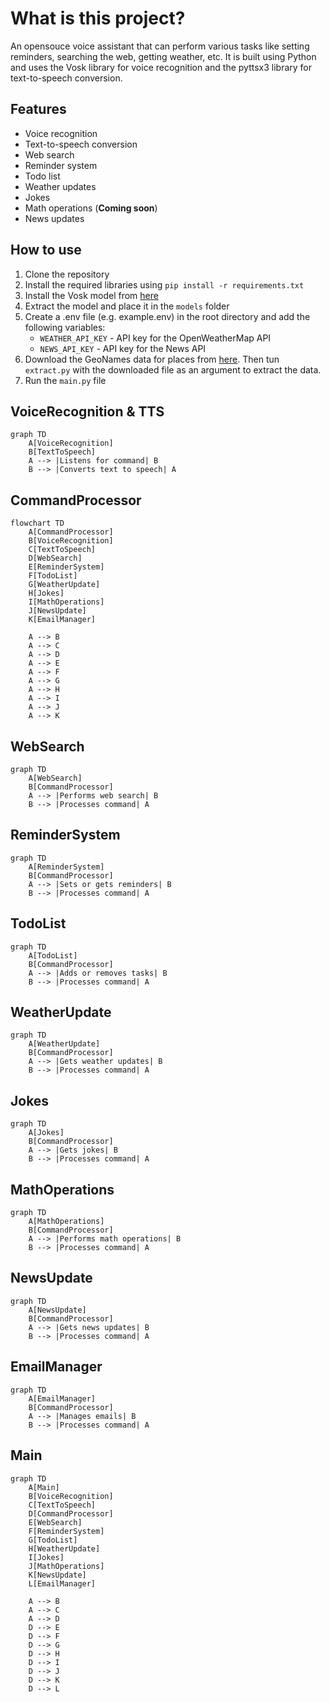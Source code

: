 # What is this project?

An opensouce voice assistant that can perform various tasks like setting reminders, searching the web, getting weather, etc. It is built using Python and uses the Vosk library for voice recognition and the pyttsx3 library for text-to-speech conversion.

## Features

- Voice recognition
- Text-to-speech conversion
- Web search
- Reminder system
- Todo list
- Weather updates
- Jokes
- Math operations (__Coming soon__)
- News updates

## How to use

1. Clone the repository
2. Install the required libraries using `pip install -r requirements.txt`
3. Install the Vosk model from [here](https://alphacephei.com/vosk/models)
4. Extract the model and place it in the `models` folder
5. Create a .env file (e.g. example.env) in the root directory and add the following variables:
    - `WEATHER_API_KEY` - API key for the OpenWeatherMap API
    - `NEWS_API_KEY` - API key for the News API
6. Download the GeoNames data for places from [here](https://download.geonames.org/export/dump/). Then tun `extract.py` with the downloaded file as an argument to extract the data.
7. Run the `main.py` file

## VoiceRecognition & TTS

```mermaid
graph TD
    A[VoiceRecognition]
    B[TextToSpeech]
    A --> |Listens for command| B
    B --> |Converts text to speech| A

```

## CommandProcessor

```mermaid
flowchart TD
    A[CommandProcessor]
    B[VoiceRecognition]
    C[TextToSpeech]
    D[WebSearch]
    E[ReminderSystem]
    F[TodoList]
    G[WeatherUpdate]
    H[Jokes]
    I[MathOperations]
    J[NewsUpdate]
    K[EmailManager]

    A --> B
    A --> C
    A --> D
    A --> E
    A --> F
    A --> G
    A --> H
    A --> I
    A --> J
    A --> K
```

## WebSearch

```mermaid
graph TD
    A[WebSearch]
    B[CommandProcessor]
    A --> |Performs web search| B
    B --> |Processes command| A
```

## ReminderSystem

```mermaid
graph TD
    A[ReminderSystem]
    B[CommandProcessor]
    A --> |Sets or gets reminders| B
    B --> |Processes command| A
```

## TodoList

```mermaid
graph TD
    A[TodoList]
    B[CommandProcessor]
    A --> |Adds or removes tasks| B
    B --> |Processes command| A
```

## WeatherUpdate

```mermaid
graph TD
    A[WeatherUpdate]
    B[CommandProcessor]
    A --> |Gets weather updates| B
    B --> |Processes command| A
```

## Jokes

```mermaid
graph TD
    A[Jokes]
    B[CommandProcessor]
    A --> |Gets jokes| B
    B --> |Processes command| A
```

## MathOperations

```mermaid
graph TD
    A[MathOperations]
    B[CommandProcessor]
    A --> |Performs math operations| B
    B --> |Processes command| A
```

## NewsUpdate

```mermaid
graph TD
    A[NewsUpdate]
    B[CommandProcessor]
    A --> |Gets news updates| B
    B --> |Processes command| A
```

## EmailManager

```mermaid
graph TD
    A[EmailManager]
    B[CommandProcessor]
    A --> |Manages emails| B
    B --> |Processes command| A
```

## Main

```mermaid
graph TD
    A[Main]
    B[VoiceRecognition]
    C[TextToSpeech]
    D[CommandProcessor]
    E[WebSearch]
    F[ReminderSystem]
    G[TodoList]
    H[WeatherUpdate]
    I[Jokes]
    J[MathOperations]
    K[NewsUpdate]
    L[EmailManager]

    A --> B
    A --> C
    A --> D
    D --> E
    D --> F
    D --> G
    D --> H
    D --> I
    D --> J
    D --> K
    D --> L
```
